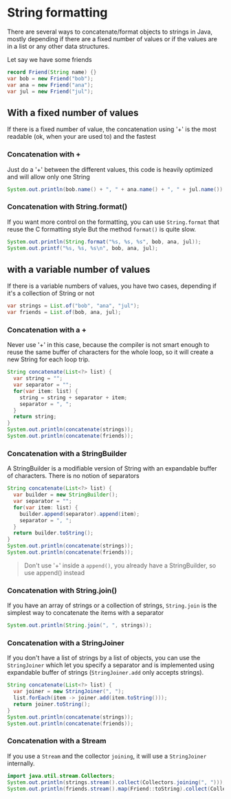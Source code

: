
# String formatting
There are several ways to concatenate/format objects to strings in Java,
mostly depending if there are a fixed number of values or
if the values are in a list or any other data structures.

Let say we have some friends
```java
record Friend(String name) {}
var bob = new Friend("bob");
var ana = new Friend("ana");
var jul = new Friend("jul");
```


## With a fixed number of values
If there is a fixed number of value, the concatenation using '+' is the
most readable (ok, when your are used to) and the fastest 


### Concatenation with +
Just do a '+' between the different values,
this code is heavily optimized and will allow only one String
```java
System.out.println(bob.name() + ", " + ana.name() + ", " + jul.name());
```


### Concatenation with String.format()
If you want more control on the formatting, you can use `String.format`
that reuse the C formatting style
But the method `format()` is quite slow.
```java
System.out.println(String.format("%s, %s, %s", bob, ana, jul));
System.out.printf("%s, %s, %s\n", bob, ana, jul);
```


## with a variable number of values
If there is a variable numbers of values, you have two cases,
depending if it's a collection of String or not

```java
var strings = List.of("bob", "ana", "jul");
var friends = List.of(bob, ana, jul);
```

### Concatenation with a +
Never use '+' in this case, because the compiler is not smart enough
to reuse the same buffer of characters for the whole loop, so it will
create a new String for each loop trip.
```java
String concatenate(List<?> list) {
  var string = "";
  var separator = "";
  for(var item: list) {
    string = string + separator + item;
    separator = ", ";
  } 
  return string;
}
System.out.println(concatenate(strings));
System.out.println(concatenate(friends));
```

### Concatenation with a StringBuilder
A StringBuilder is a modifiable version of String with an expandable buffer
of characters. There is no notion of separators
```java
String concatenate(List<?> list) {
  var builder = new StringBuilder();
  var separator = "";
  for(var item: list) {
    builder.append(separator).append(item);
    separator = ", ";
  } 
  return builder.toString();
}
System.out.println(concatenate(strings));
System.out.println(concatenate(friends));
```

> Don't use '+' inside a `append()`, you already have a StringBuilder, so use append() instead


### Concatenation with String.join()
If you have an array of strings or a collection of strings, `String.join`
is the simplest way to concatenate the items with a separator

```java
System.out.println(String.join(", ", strings));
```


### Concatenation with a StringJoiner
If you don't have a list of strings by a list of objects, you can use the
`StringJoiner` which let you specify a separator and is implemented
using expandable buffer of strings (`StringJoiner.add` only accepts strings).

```java
String concatenate(List<?> list) {
  var joiner = new StringJoiner(", ");
  list.forEach(item -> joiner.add(item.toString()));
  return joiner.toString();
}
System.out.println(concatenate(strings));
System.out.println(concatenate(friends));
```


### Concatenation with a Stream
If you use a `Stream` and the collector `joining`, it will use a `StringJoiner` internally.

```java
import java.util.stream.Collectors;
System.out.println(strings.stream().collect(Collectors.joining(", ")));
System.out.println(friends.stream().map(Friend::toString).collect(Collectors.joining(", ")));
```
